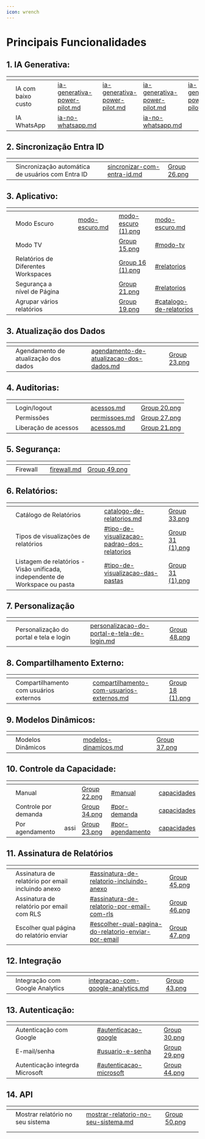 ```yaml
---
icon: wrench
---
```


# Principais Funcionalidades

## 1. IA Generativa:

<table data-view="cards"><thead><tr><th></th><th></th><th></th><th data-hidden data-type="content-ref"></th><th data-hidden data-type="content-ref"></th><th data-hidden data-card-target data-type="content-ref"></th><th data-hidden data-type="content-ref"></th><th data-hidden data-card-cover data-type="files"></th></tr></thead><tbody><tr><td></td><td>IA com baixo custo</td><td></td><td><a href="ia-generativa-power-pilot.md">ia-generativa-power-pilot.md</a></td><td><a href="ia-generativa-power-pilot.md">ia-generativa-power-pilot.md</a></td><td><a href="ia-generativa-power-pilot.md">ia-generativa-power-pilot.md</a></td><td><a href="ia-generativa-power-pilot.md">ia-generativa-power-pilot.md</a></td><td><a href="../.gitbook/assets/Group 14.png">Group 14.png</a></td></tr><tr><td></td><td>IA WhatsApp</td><td></td><td><a href="../portal-de-administracao/power-pilot-ia/ia-no-whatsapp.md">ia-no-whatsapp.md</a></td><td></td><td><a href="../portal-de-administracao/power-pilot-ia/ia-no-whatsapp.md">ia-no-whatsapp.md</a></td><td></td><td><a href="../.gitbook/assets/Group 42.png">Group 42.png</a></td></tr></tbody></table>

## 2. Sincronização Entra ID

<table data-view="cards"><thead><tr><th></th><th></th><th></th><th data-hidden data-card-target data-type="content-ref"></th><th data-hidden data-card-cover data-type="files"></th></tr></thead><tbody><tr><td></td><td>Sincronização automática de usuários com Entra ID</td><td></td><td><a href="../portal-de-administracao/grupos/sincronizar-com-entra-id.md">sincronizar-com-entra-id.md</a></td><td><a href="../.gitbook/assets/Group 26.png">Group 26.png</a></td></tr></tbody></table>

## 3. Aplicativo:

<table data-view="cards"><thead><tr><th></th><th></th><th></th><th data-hidden data-type="content-ref"></th><th data-hidden data-card-cover data-type="files"></th><th data-hidden data-card-target data-type="content-ref"></th></tr></thead><tbody><tr><td></td><td>Modo Escuro </td><td></td><td><a href="modo-escuro.md">modo-escuro.md</a></td><td><a href="../.gitbook/assets/modo-escuro (1).png">modo-escuro (1).png</a></td><td><a href="modo-escuro.md">modo-escuro.md</a></td></tr><tr><td></td><td>Modo TV</td><td></td><td></td><td><a href="../.gitbook/assets/Group 15.png">Group 15.png</a></td><td><a href="../portal-de-administracao/aplicativos.md#modo-tv">#modo-tv</a></td></tr><tr><td></td><td>Relatórios de Diferentes Workspaces </td><td></td><td></td><td><a href="../.gitbook/assets/Group 16 (1).png">Group 16 (1).png</a></td><td><a href="../portal-de-administracao/aplicativos.md#relatorios">#relatorios</a></td></tr><tr><td></td><td>Segurança a nível de Página </td><td></td><td></td><td><a href="../.gitbook/assets/Group 21.png">Group 21.png</a></td><td><a href="../portal-de-administracao/aplicativos.md#relatorios">#relatorios</a></td></tr><tr><td></td><td>Agrupar vários relatórios</td><td></td><td></td><td><a href="../.gitbook/assets/Group 19.png">Group 19.png</a></td><td><a href="../portal-de-administracao/aplicativos.md#catalogo-de-relatorios">#catalogo-de-relatorios</a></td></tr></tbody></table>

## 3. Atualização dos Dados&#x20;

<table data-view="cards"><thead><tr><th></th><th></th><th></th><th data-hidden data-card-target data-type="content-ref"></th><th data-hidden data-card-cover data-type="files"></th></tr></thead><tbody><tr><td></td><td>Agendamento de atualização dos dados</td><td></td><td><a href="agendamento-de-atualizacao-dos-dados.md">agendamento-de-atualizacao-dos-dados.md</a></td><td><a href="../.gitbook/assets/Group 23.png">Group 23.png</a></td></tr></tbody></table>

## 4. Auditorias:

<table data-view="cards"><thead><tr><th></th><th></th><th></th><th data-hidden data-card-target data-type="content-ref"></th><th data-hidden data-card-cover data-type="files"></th></tr></thead><tbody><tr><td></td><td>Login/logout</td><td></td><td><a href="../portal-de-administracao/auditorias/acessos.md">acessos.md</a></td><td><a href="../.gitbook/assets/Group 20.png">Group 20.png</a></td></tr><tr><td></td><td>Permissões</td><td></td><td><a href="../portal-de-administracao/auditorias/permissoes.md">permissoes.md</a></td><td><a href="../.gitbook/assets/Group 27.png">Group 27.png</a></td></tr><tr><td></td><td>Liberação de acessos</td><td></td><td><a href="../portal-de-administracao/auditorias/acessos.md">acessos.md</a></td><td><a href="../.gitbook/assets/Group 21.png">Group 21.png</a></td></tr></tbody></table>

## 5. Segurança:&#x20;

<table data-view="cards"><thead><tr><th></th><th></th><th></th><th data-hidden data-card-target data-type="content-ref"></th><th data-hidden data-card-cover data-type="files"></th></tr></thead><tbody><tr><td></td><td>Firewall </td><td></td><td><a href="firewall.md">firewall.md</a></td><td><a href="../.gitbook/assets/Group 49.png">Group 49.png</a></td></tr></tbody></table>

## 6. Relatórios:

<table data-view="cards"><thead><tr><th></th><th></th><th></th><th data-hidden data-card-target data-type="content-ref"></th><th data-hidden data-card-cover data-type="files"></th></tr></thead><tbody><tr><td></td><td>Catálogo de Relatórios</td><td></td><td><a href="catalogo-de-relatorios.md">catalogo-de-relatorios.md</a></td><td><a href="../.gitbook/assets/Group 33.png">Group 33.png</a></td></tr><tr><td></td><td>Tipos de visualizações de relatórios </td><td></td><td><a href="../portal-de-administracao/configuracoes/parametros/personalizacoes-gerais.md#tipo-de-visualizacao-padrao-dos-relatorios">#tipo-de-visualizacao-padrao-dos-relatorios</a></td><td><a href="../.gitbook/assets/Group 31 (1).png">Group 31 (1).png</a></td></tr><tr><td></td><td>Listagem de relatórios -  Visão unificada, independente de Workspace ou pasta</td><td></td><td><a href="../portal-de-administracao/configuracoes/parametros/personalizacoes-gerais.md#tipo-de-visualizacao-das-pastas">#tipo-de-visualizacao-das-pastas</a></td><td><a href="../.gitbook/assets/Group 31 (1).png">Group 31 (1).png</a></td></tr></tbody></table>

## 7. Personalização

<table data-view="cards"><thead><tr><th></th><th></th><th></th><th data-hidden data-card-target data-type="content-ref"></th><th data-hidden data-card-cover data-type="files"></th></tr></thead><tbody><tr><td></td><td>Personalização do portal e tela e login</td><td></td><td><a href="personalizacao-do-portal-e-tela-de-login.md">personalizacao-do-portal-e-tela-de-login.md</a></td><td><a href="../.gitbook/assets/Group 48.png">Group 48.png</a></td></tr></tbody></table>

## 8. Compartilhamento Externo:

<table data-view="cards"><thead><tr><th></th><th></th><th></th><th data-hidden data-card-target data-type="content-ref"></th><th data-hidden data-card-cover data-type="files"></th></tr></thead><tbody><tr><td></td><td>Compartilhamento com usuários externos</td><td></td><td><a href="compartilhamento-com-usuarios-externos.md">compartilhamento-com-usuarios-externos.md</a></td><td><a href="../.gitbook/assets/Group 18 (1).png">Group 18 (1).png</a></td></tr></tbody></table>

## 9. Modelos Dinâmicos:

<table data-view="cards"><thead><tr><th></th><th></th><th></th><th data-hidden data-card-target data-type="content-ref"></th><th data-hidden data-card-cover data-type="files"></th></tr></thead><tbody><tr><td></td><td>Modelos Dinâmicos </td><td></td><td><a href="modelos-dinamicos.md">modelos-dinamicos.md</a></td><td><a href="../.gitbook/assets/Group 37.png">Group 37.png</a></td></tr></tbody></table>

## 10.  Controle da Capacidade:

<table data-view="cards"><thead><tr><th></th><th></th><th></th><th data-hidden data-card-cover data-type="files"></th><th data-hidden data-card-target data-type="content-ref"></th><th data-hidden data-type="content-ref"></th></tr></thead><tbody><tr><td></td><td>Manual</td><td></td><td><a href="../.gitbook/assets/Group 22.png">Group 22.png</a></td><td><a href="controle-da-capacidade.md#manual">#manual</a></td><td><a href="../portal-de-administracao/artefatos/capacidades/">capacidades</a></td></tr><tr><td></td><td>Controle por demanda</td><td></td><td><a href="../.gitbook/assets/Group 34.png">Group 34.png</a></td><td><a href="controle-da-capacidade.md#por-demanda">#por-demanda</a></td><td><a href="../portal-de-administracao/artefatos/capacidades/">capacidades</a></td></tr><tr><td></td><td>Por agendamento</td><td>assi</td><td><a href="../.gitbook/assets/Group 23.png">Group 23.png</a></td><td><a href="controle-da-capacidade.md#por-agendamento">#por-agendamento</a></td><td><a href="../portal-de-administracao/artefatos/capacidades/">capacidades</a></td></tr></tbody></table>

## 11. Assinatura de Relatórios

<table data-view="cards"><thead><tr><th></th><th></th><th></th><th data-hidden data-card-target data-type="content-ref"></th><th data-hidden data-card-cover data-type="files"></th></tr></thead><tbody><tr><td></td><td>Assinatura de relatório por email incluindo anexo</td><td></td><td><a href="assinatura-de-relatorio.md#assinatura-de-relatorio-incluindo-anexo">#assinatura-de-relatorio-incluindo-anexo</a></td><td><a href="../.gitbook/assets/Group 45.png">Group 45.png</a></td></tr><tr><td></td><td>Assinatura de relatório por email com RLS</td><td></td><td><a href="assinatura-de-relatorio.md#assinatura-de-relatorio-por-email-com-rls">#assinatura-de-relatorio-por-email-com-rls</a></td><td><a href="../.gitbook/assets/Group 46.png">Group 46.png</a></td></tr><tr><td></td><td>Escolher qual página do relatório enviar </td><td></td><td><a href="assinatura-de-relatorio.md#escolher-qual-pagina-do-relatorio-enviar-por-email">#escolher-qual-pagina-do-relatorio-enviar-por-email</a></td><td><a href="../.gitbook/assets/Group 47.png">Group 47.png</a></td></tr></tbody></table>

## 12. Integração

<table data-view="cards"><thead><tr><th></th><th></th><th></th><th data-hidden data-card-target data-type="content-ref"></th><th data-hidden data-card-cover data-type="files"></th></tr></thead><tbody><tr><td></td><td>Integração com Google Analytics </td><td></td><td><a href="integracao-com-google-analytics.md">integracao-com-google-analytics.md</a></td><td><a href="../.gitbook/assets/Group 43.png">Group 43.png</a></td></tr></tbody></table>

## 13. Autenticação:

<table data-view="cards"><thead><tr><th></th><th></th><th></th><th data-hidden data-card-target data-type="content-ref"></th><th data-hidden data-card-cover data-type="files"></th></tr></thead><tbody><tr><td></td><td>Autenticação com Google</td><td></td><td><a href="autenticacao-integrada-microsoft-google-e-usuario-senha.md#autenticacao-google">#autenticacao-google</a></td><td><a href="../.gitbook/assets/Group 30.png">Group 30.png</a></td></tr><tr><td></td><td>E-mail/senha</td><td></td><td><a href="autenticacao-integrada-microsoft-google-e-usuario-senha.md#usuario-e-senha">#usuario-e-senha</a></td><td><a href="../.gitbook/assets/Group 29.png">Group 29.png</a></td></tr><tr><td></td><td>Autenticação integrda Microsoft </td><td></td><td><a href="autenticacao-integrada-microsoft-google-e-usuario-senha.md#autenticacao-microsoft">#autenticacao-microsoft</a></td><td><a href="../.gitbook/assets/Group 44.png">Group 44.png</a></td></tr></tbody></table>



## 14. API



<table data-view="cards"><thead><tr><th></th><th></th><th></th><th data-hidden data-card-target data-type="content-ref"></th><th data-hidden data-card-cover data-type="files"></th></tr></thead><tbody><tr><td></td><td>Mostrar relatório no seu sistema </td><td></td><td><a href="../documentacao-tecnica/api/mostrar-relatorio-no-seu-sistema.md">mostrar-relatorio-no-seu-sistema.md</a></td><td><a href="../.gitbook/assets/Group 50.png">Group 50.png</a></td></tr><tr><td></td><td></td><td></td><td></td><td></td></tr><tr><td></td><td></td><td></td><td></td><td></td></tr></tbody></table>

